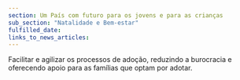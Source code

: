 ```yaml
---
section: Um País com futuro para os jovens e para as crianças
sub_section: "Natalidade e Bem-estar"
fulfilled_date:
links_to_news_articles:
---
```


Facilitar e agilizar os processos de adoção, reduzindo a burocracia e oferecendo apoio para as famílias que optam por adotar.